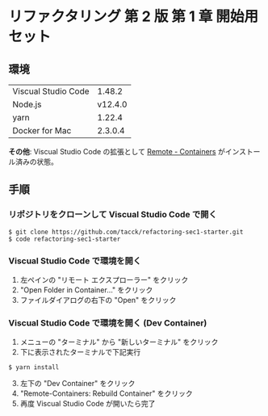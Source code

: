 # リファクタリング 第 2 版 第 1 章 開始用セット

## 環境

|                     |         |
| :------------------ | :------ |
| Viscual Studio Code | 1.48.2  |
| Node.js             | v12.4.0 |
| yarn                | 1.22.4  |
| Docker for Mac      | 2.3.0.4 |

**その他**: Viscual Studio Code の拡張として [Remote - Containers](https://marketplace.visualstudio.com/items?itemName=ms-vscode-remote.remote-containers) がインストール済みの状態。

## 手順

### リポジトリをクローンして Viscual Studio Code で開く

```
$ git clone https://github.com/tacck/refactoring-sec1-starter.git
$ code refactoring-sec1-starter
```

### Viscual Studio Code で環境を開く

1. 左ペインの "リモート エクスプローラー" をクリック
2. "Open Folder in Container..." をクリック
3. ファイルダイアログの右下の "Open" をクリック

### Viscual Studio Code で環境を開く (Dev Container)

1. メニューの "ターミナル" から "新しいターミナル" をクリック
2. 下に表示されたターミナルで下記実行

```
$ yarn install
```

3. 左下の "Dev Container" をクリック
4. "Remote-Containers: Rebuild Container" をクリック
5. 再度 Viscual Studio Code が開いたら完了

